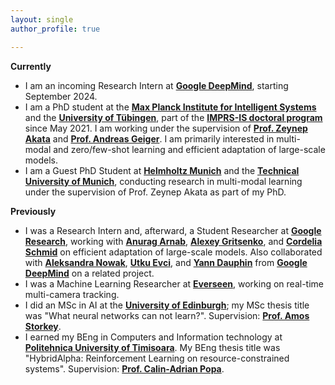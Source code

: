 ```yaml
---
layout: single
author_profile: true

---
```

**Currently**

- I am an incoming Research Intern at **[Google DeepMind](https://deepmind.google/)**, starting September 2024. 
- I am a PhD student at the **[Max Planck Institute for Intelligent Systems](https://is.mpg.de/)** and the **[University of Tübingen](https://uni-tuebingen.de/en/)**, part of the **[IMPRS-IS doctoral program](https://imprs.is.mpg.de/)** since May 2021. I am working under the supervision of **[Prof. Zeynep Akata](https://scholar.google.com/citations?user=jQl9RtkAAAAJ&hl=en)** and **[Prof. Andreas Geiger](https://scholar.google.ca/citations?user=SrVnrPcAAAAJ&hl=en)**. I am primarily interested in multi-modal and zero/few-shot learning and efficient adaptation of large-scale models.
- I am a Guest PhD Student at **[Helmholtz Munich](https://www.helmholtz-munich.de/en)** and the **[Technical University of Munich](https://www.tum.de/en/)**, conducting research in multi-modal learning under the supervision of Prof. Zeynep Akata as part of my PhD.


**Previously**
- I was a Research Intern and, afterward, a Student Researcher at **[Google Research](https://research.google/teams/perception/)**, working with **[Anurag Arnab](https://scholar.google.com/citations?user=l2FS2_IAAAAJ&hl=en)**, **[Alexey Gritsenko](https://scholar.google.nl/citations?user=zTy9cUwAAAAJ&hl=en)**,  and **[Cordelia Schmid](https://scholar.google.com/citations?user=IvqCXP4AAAAJ&hl=en)** on efficient adaptation of large-scale models. Also collaborated with **[Aleksandra Nowak](https://scholar.google.com/citations?user=2A-eZhQAAAAJ&hl=pl)**, **[Utku Evci](https://scholar.google.com/citations?user=8yGMMwcAAAAJ&hl=en)**, and **[Yann Dauphin](https://scholar.google.com/citations?user=XSforroAAAAJ&hl=en)** from **[Google DeepMind](https://deepmind.google/)** on a related project.
- I was a Machine Learning Researcher at **[Everseen](https://everseen.com/)**, working on real-time multi-camera tracking.
- I did an MSc in AI at the **[University of Edinburgh](https://www.ed.ac.uk/)**; my MSc thesis title was "What neural networks can not learn?". Supervision: **[Prof. Amos Storkey](https://www.bayeswatch.com/)**. 
- I earned my BEng in Computers and Information technology at **[Politehnica University of Timisoara](https://www.upt.ro/Universitatea-Politehnica-Timisoara_en.html)**. My BEng thesis title was "HybridAlpha: Reinforcement Learning on resource-constrained systems". Supervision: **[Prof. Calin-Adrian Popa](https://sites.google.com/site/popacalinadrian/)**. 

